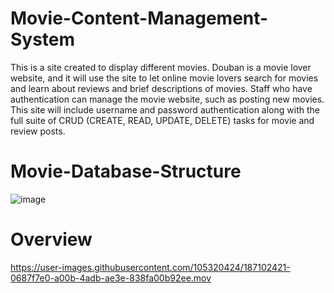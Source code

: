# Movie-Content-Management-System
This is a site created to display different movies. Douban is a movie lover website, and it will use the site to let online movie lovers search for movies and learn about reviews and brief descriptions of movies. Staff who have authentication can manage the movie website, such as posting new movies. This site will include username and password authentication along with the full suite of CRUD (CREATE, READ, UPDATE, DELETE) tasks for movie and review posts.

# Movie-Database-Structure
![image](https://user-images.githubusercontent.com/105320424/187093375-a64d1028-d66a-44ff-8bbb-b805e182befa.png)

# Overview


https://user-images.githubusercontent.com/105320424/187102421-0687f7e0-a00b-4adb-ae3e-838fa00b92ee.mov

